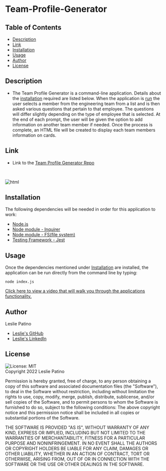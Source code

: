 # Team-Profile-Generator


## Table of Contents
* [Description](#description)
* [Link](#link)
* [Installation](#installation)
* [Usage](#usage)
* [Author](#author)
* [License](#license)


## Description 
* The Team Profile Generator is a command-line application. Details about the [installation](#installation) required are listed below. 
When the application is [run](#usage) the user selects a member from the engineering team from a list and is then asked various questions that pertain to that employee. The questions will differ slightly depending on the type of employee that is selected.
At the end of each prompt, the user will be given the option to add information on another team member if needed. Once the process is complete, an HTML file will be created to display each team members information on cards.


## Link
* Link to the [Team Profile Generator Repo](https://github.com/lesliejpatino/team-profile-generator)
<br />

![html](https://user-images.githubusercontent.com/93683598/151500659-4395f89f-64cd-4997-9536-138f0474b500.png)

## Installation 
The following dependencies will be needed in order for this application to work:
* [Node.js](https://nodejs.org/en/)
* [Node module - Inquirer](https://www.npmjs.com/package/inquirer)
* [Node module - FS(file system) ](https://nodejs.org/api/fs.html)
* [Testing Framework - Jest](https://jestjs.io/)


## Usage
Once the dependencies mentioned under [Installation](#installation) are installed, the application can be run directly from the command line by typing:
```
node index.js
```

[Click here to view a video that will walk you through the applications functionality.](https://drive.google.com/file/d/1yh6IVQQ5qVrm45pNfVsNfTwm-jXdCO1b/view)


## Author
Leslie Patino
* [Leslie's GitHub](https://github.com/lesliejpatino)
* [Leslie's LinkedIn](https://www.linkedin.com/in/lesliejpatino/)


## License
![License: MIT](https://img.shields.io/badge/License-MIT-brightgreen.svg)
<br />
Copyright 2022 Leslie Patino 

Permission is hereby granted, free of charge, to any person obtaining a copy of this software and associated documentation files (the "Software"), to deal in the Software without restriction, including without limitation the rights to use, copy, modify, merge, publish, distribute, sublicense, and/or sell copies of the Software, and to permit persons to whom the Software is furnished to do so, subject to the following conditions: The above copyright notice and this permission notice shall be included in all copies or substantial portions of the Software.
    
THE SOFTWARE IS PROVIDED "AS IS", WITHOUT WARRANTY OF ANY KIND, EXPRESS OR IMPLIED, INCLUDING BUT NOT LIMITED TO THE WARRANTIES OF MERCHANTABILITY, FITNESS FOR A PARTICULAR PURPOSE AND NONINFRINGEMENT. IN NO EVENT SHALL THE AUTHORS OR COPYRIGHT HOLDERS BE LIABLE FOR ANY CLAIM, DAMAGES OR OTHER LIABILITY, WHETHER IN AN ACTION OF CONTRACT, TORT OR OTHERWISE, ARISING FROM, OUT OF OR IN CONNECTION WITH THE SOFTWARE OR THE USE OR OTHER DEALINGS IN THE SOFTWARE. 



    
